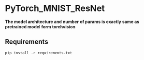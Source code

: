 # PyTorch_MNIST_ResNet
**The model architecture and number of params is exactly same as pretrained model form torchvision**

## Requirements
```
pip install -r requirements.txt
```
